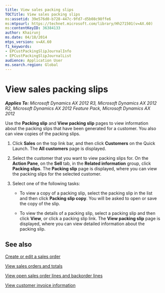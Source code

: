 ```yaml
---
title: View sales packing slips
TOCTitle: View sales packing slips
ms:assetid: 39e576d0-b728-447c-9fd7-d5b08c98ffe6
ms:mtpsurl: https://technet.microsoft.com/library/Hh271501(v=AX.60)
ms:contentKeyID: 36384133
author: Khairunj
ms.date: 04/18/2014
mtps_version: v=AX.60
f1_keywords:
- EPCustPackingSlipJournalInfo
- EPCustPackingSlipJournalList
audience: Application User
ms.search.region: Global
---
```


# View sales packing slips 


_**Applies To:** Microsoft Dynamics AX 2012 R3, Microsoft Dynamics AX 2012 R2, Microsoft Dynamics AX 2012 Feature Pack, Microsoft Dynamics AX 2012_

Use the **Packing slip** and **View packing slip** pages to view information about the packing slips that have been generated for a customer. You also can view copies of the packing slips.

1.  Click **Sales** on the top link bar, and then click **Customers** on the Quick Launch. The **All customers** page is displayed.

2.  Select the customer that you want to view packing slips for. On the **Action Pane**, on the **Sell** tab, in the **Related information** group, click **Packing slips**. The **Packing slip** page is displayed, where you can view the packing slips for the selected customer.

3.  Select one of the following tasks:
    
      - To view a copy of a packing slip, select the packing slip in the list and then click **Packing slip copy**. You will be asked to open or save the copy of the slip.
    
      - To view the details of a packing slip, select a packing slip and then click **View**, or click a packing slip link. The **View packing slip** page is displayed, where you can view detailed information about the packing slip.

## See also

[Create or edit a sales order](create-or-edit-a-sales-order.md)

[View sales orders and totals](view-sales-orders-and-totals.md)

[View open sales order lines and backorder lines](view-open-sales-order-lines-and-backorder-lines.md)

[View customer invoice information](view-customer-invoice-information.md)

  


